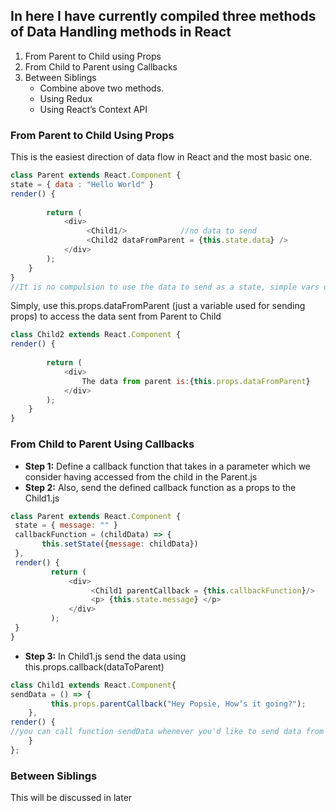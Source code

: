 ##  In here I have currently compiled three methods of Data Handling methods in React

1. From Parent to Child using Props
1. From Child to Parent using Callbacks
1. Between Siblings
    * Combine above two methods.
    * Using Redux
    * Using React’s Context API
  

### From Parent to Child Using Props

This is the easiest direction of data flow in React and the most basic one.

```javascript
class Parent extends React.Component {
state = { data : "Hello World" } 
render() {
        
        return (
            <div>
                 <Child1/>            //no data to send             
                 <Child2 dataFromParent = {this.state.data} />
            </div>
        );
    }
}
//It is no compulsion to use the data to send as a state, simple vars or const variables could also be used to send data from Parent to Child.
```
Simply, use this.props.dataFromParent (just a variable used for sending props) to access the data sent from Parent to Child

```javascript
class Child2 extends React.Component {
render() {
        
        return (
            <div>
                The data from parent is:{this.props.dataFromParent}
            </div>
        );
    }
}
```

### From Child to Parent Using Callbacks

* **Step 1:** Define a callback function that takes in a parameter which we consider having accessed from the child in the Parent.js
* **Step 2:** Also, send the defined callback function as a props to the Child1.js

```javascript
class Parent extends React.Component {
 state = { message: "" }
 callbackFunction = (childData) => {
       this.setState({message: childData})
 },
 render() {
         return (
             <div>
                  <Child1 parentCallback = {this.callbackFunction}/>
                  <p> {this.state.message} </p>
             </div>
         );
 }
}
```

* **Step 3:** In Child1.js send the data using this.props.callback(dataToParent)

```javascript
class Child1 extends React.Component{
sendData = () => {
         this.props.parentCallback("Hey Popsie, How’s it going?");
    },
render() { 
//you can call function sendData whenever you'd like to send data from child component to Parent component.
    }
};
```

### Between Siblings

This will be discussed in later
